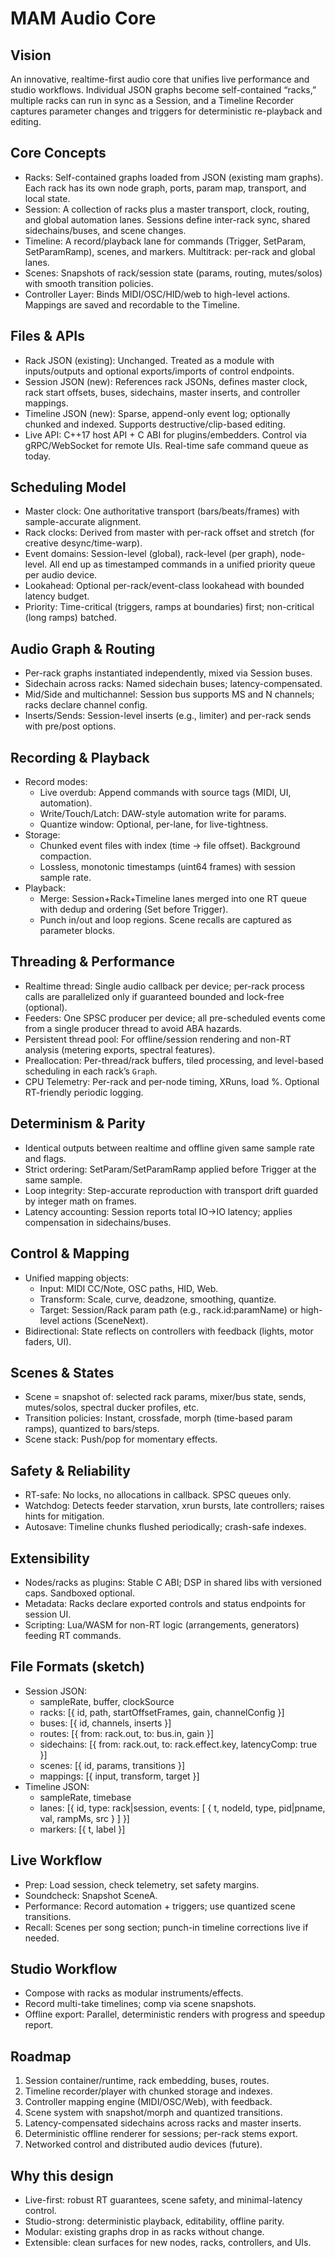 # MAM Audio Core

## Vision
An innovative, realtime-first audio core that unifies live performance and studio workflows. Individual JSON graphs become self-contained “racks,” multiple racks can run in sync as a Session, and a Timeline Recorder captures parameter changes and triggers for deterministic re-playback and editing.

## Core Concepts
- Racks: Self-contained graphs loaded from JSON (existing mam graphs). Each rack has its own node graph, ports, param map, transport, and local state.
- Session: A collection of racks plus a master transport, clock, routing, and global automation lanes. Sessions define inter-rack sync, shared sidechains/buses, and scene changes.
- Timeline: A record/playback lane for commands (Trigger, SetParam, SetParamRamp), scenes, and markers. Multitrack: per-rack and global lanes.
- Scenes: Snapshots of rack/session state (params, routing, mutes/solos) with smooth transition policies.
- Controller Layer: Binds MIDI/OSC/HID/web to high-level actions. Mappings are saved and recordable to the Timeline.

## Files & APIs
- Rack JSON (existing): Unchanged. Treated as a module with inputs/outputs and optional exports/imports of control endpoints.
- Session JSON (new): References rack JSONs, defines master clock, rack start offsets, buses, sidechains, master inserts, and controller mappings.
- Timeline JSON (new): Sparse, append-only event log; optionally chunked and indexed. Supports destructive/clip-based editing.
- Live API: C++17 host API + C ABI for plugins/embedders. Control via gRPC/WebSocket for remote UIs. Real-time safe command queue as today.

## Scheduling Model
- Master clock: One authoritative transport (bars/beats/frames) with sample-accurate alignment.
- Rack clocks: Derived from master with per-rack offset and stretch (for creative desync/time-warp).
- Event domains: Session-level (global), rack-level (per graph), node-level. All end up as timestamped commands in a unified priority queue per audio device.
- Lookahead: Optional per-rack/event-class lookahead with bounded latency budget.
- Priority: Time-critical (triggers, ramps at boundaries) first; non-critical (long ramps) batched.

## Audio Graph & Routing
- Per-rack graphs instantiated independently, mixed via Session buses.
- Sidechain across racks: Named sidechain buses; latency-compensated.
- Mid/Side and multichannel: Session bus supports MS and N channels; racks declare channel config.
- Inserts/Sends: Session-level inserts (e.g., limiter) and per-rack sends with pre/post options.

## Recording & Playback
- Record modes:
  - Live overdub: Append commands with source tags (MIDI, UI, automation).
  - Write/Touch/Latch: DAW-style automation write for params.
  - Quantize window: Optional, per-lane, for live-tightness.
- Storage:
  - Chunked event files with index (time → file offset). Background compaction.
  - Lossless, monotonic timestamps (uint64 frames) with session sample rate.
- Playback:
  - Merge: Session+Rack+Timeline lanes merged into one RT queue with dedup and ordering (Set before Trigger).
  - Punch in/out and loop regions. Scene recalls are captured as parameter blocks.

## Threading & Performance
- Realtime thread: Single audio callback per device; per-rack process calls are parallelized only if guaranteed bounded and lock-free (optional).
- Feeders: One SPSC producer per device; all pre-scheduled events come from a single producer thread to avoid ABA hazards.
- Persistent thread pool: For offline/session rendering and non-RT analysis (metering exports, spectral features).
- Preallocation: Per-thread/rack buffers, tiled processing, and level-based scheduling in each rack’s `Graph`.
- CPU Telemetry: Per-rack and per-node timing, XRuns, load %. Optional RT-friendly periodic logging.

## Determinism & Parity
- Identical outputs between realtime and offline given same sample rate and flags.
- Strict ordering: SetParam/SetParamRamp applied before Trigger at the same sample.
- Loop integrity: Step-accurate reproduction with transport drift guarded by integer math on frames.
- Latency accounting: Session reports total IO→IO latency; applies compensation in sidechains/buses.

## Control & Mapping
- Unified mapping objects:
  - Input: MIDI CC/Note, OSC paths, HID, Web.
  - Transform: Scale, curve, deadzone, smoothing, quantize.
  - Target: Session/Rack param path (e.g., rack.id:paramName) or high-level actions (SceneNext).
- Bidirectional: State reflects on controllers with feedback (lights, motor faders, UI).

## Scenes & States
- Scene = snapshot of: selected rack params, mixer/bus state, sends, mutes/solos, spectral ducker profiles, etc.
- Transition policies: Instant, crossfade, morph (time-based param ramps), quantized to bars/steps.
- Scene stack: Push/pop for momentary effects.

## Safety & Reliability
- RT-safe: No locks, no allocations in callback. SPSC queues only.
- Watchdog: Detects feeder starvation, xrun bursts, late controllers; raises hints for mitigation.
- Autosave: Timeline chunks flushed periodically; crash-safe indexes.

## Extensibility
- Nodes/racks as plugins: Stable C ABI; DSP in shared libs with versioned caps. Sandboxed optional.
- Metadata: Racks declare exported controls and status endpoints for session UI.
- Scripting: Lua/WASM for non-RT logic (arrangements, generators) feeding RT commands.

## File Formats (sketch)
- Session JSON:
  - sampleRate, buffer, clockSource
  - racks: [{ id, path, startOffsetFrames, gain, channelConfig }]
  - buses: [{ id, channels, inserts }]
  - routes: [{ from: rack.out, to: bus.in, gain }]
  - sidechains: [{ from: rack.out, to: rack.effect.key, latencyComp: true }]
  - scenes: [{ id, params, transitions }]
  - mappings: [{ input, transform, target }]
- Timeline JSON:
  - sampleRate, timebase
  - lanes: [{ id, type: rack|session, events: [ { t, nodeId, type, pid|pname, val, rampMs, src } ] }]
  - markers: [{ t, label }]

## Live Workflow
- Prep: Load session, check telemetry, set safety margins.
- Soundcheck: Snapshot SceneA.
- Performance: Record automation + triggers; use quantized scene transitions.
- Recall: Scenes per song section; punch-in timeline corrections live if needed.

## Studio Workflow
- Compose with racks as modular instruments/effects.
- Record multi-take timelines; comp via scene snapshots.
- Offline export: Parallel, deterministic renders with progress and speedup report.

## Roadmap
1) Session container/runtime, rack embedding, buses, routes.
2) Timeline recorder/player with chunked storage and indexes.
3) Controller mapping engine (MIDI/OSC/Web), with feedback.
4) Scene system with snapshot/morph and quantized transitions.
5) Latency-compensated sidechains across racks and master inserts.
6) Deterministic offline renderer for sessions; per-rack stems export.
7) Networked control and distributed audio devices (future).

## Why this design
- Live-first: robust RT guarantees, scene safety, and minimal-latency control.
- Studio-strong: deterministic playback, editability, offline parity.
- Modular: existing graphs drop in as racks without change.
- Extensible: clean surfaces for new nodes, racks, controllers, and UIs.
